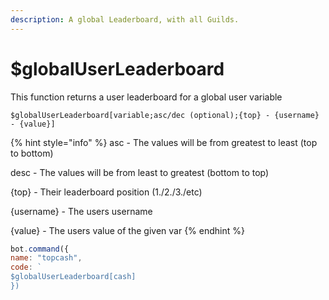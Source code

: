```yaml
---
description: A global Leaderboard, with all Guilds.
---
```


# $globalUserLeaderboard

This function returns a user leaderboard for a global user variable

```
$globalUserLeaderboard[variable;asc/dec (optional);{top} - {username} - {value}]
```

{% hint style="info" %}
asc - The values will be from greatest to least (top to bottom)

desc - The values will be from least to greatest (bottom to top)

{top} - Their leaderboard position (1./2./3./etc)

{username} - The users username

{value} - The users value of the given var
{% endhint %}

```javascript
bot.command({
name: "topcash", 
code: `
$globalUserLeaderboard[cash]
})
```
